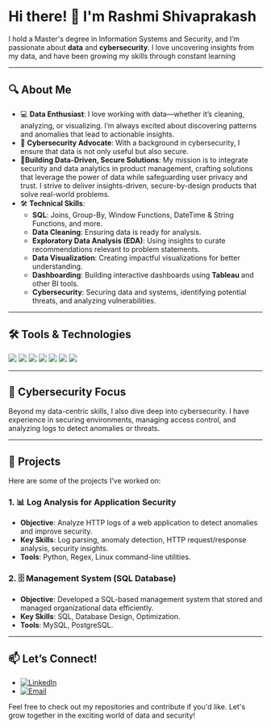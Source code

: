 # Hi there! 👋 I'm **Rashmi Shivaprakash**

I hold a Master's degree in Information Systems and Security, and I’m passionate about **data** and **cybersecurity**. I love uncovering insights from my data, and have been growing my skills through constant learning

---

## 🔍 **About Me**

- 💻 **Data Enthusiast**: I love working with data—whether it’s cleaning, analyzing, or visualizing. I’m always excited about discovering patterns and anomalies that lead to actionable insights.  
- 🔐 **Cybersecurity Advocate**: With a background in cybersecurity, I ensure that data is not only useful but also secure.
- 🌟**Building Data-Driven, Secure Solutions**: My mission is to integrate security and data analytics in product management, crafting solutions that leverage the power of data while safeguarding    user privacy and trust. I strive to deliver insights-driven, secure-by-design products that solve real-world problems.
- 🛠️ **Technical Skills**:
  - **SQL**: Joins, Group-By, Window Functions, DateTime & String Functions, and more.
  - **Data Cleaning**: Ensuring data is ready for analysis.
  - **Exploratory Data Analysis (EDA)**: Using insights to curate recommendations relevant to problem statements.
  - **Data Visualization**: Creating impactful visualizations for better understanding.
  - **Dashboarding**: Building interactive dashboards using **Tableau** and other BI tools.
  - **Cybersecurity**: Securing data and systems, identifying potential threats, and analyzing vulnerabilities.

---

## 🛠️ **Tools & Technologies**
<p align="left">
  <img src="https://img.shields.io/badge/-SQL-4479A1?style=flat-square&logo=postgresql&logoColor=white" />
  <img src="https://img.shields.io/badge/-Python-FFD43B?style=flat-square&logo=python&logoColor=blue" />
  <img src="https://img.shields.io/badge/-Tableau-E97627?style=flat-square&logo=tableau&logoColor=white" />
  <img src="https://img.shields.io/badge/-Git-F05032?style=flat-square&logo=git&logoColor=white" />
  <img src="https://img.shields.io/badge/-Linux-FCC624?style=flat-square&logo=linux&logoColor=black" />
  <img src="https://img.shields.io/badge/-Vim-019733?style=flat-square&logo=vim&logoColor=white" />
  <img src="https://img.shields.io/badge/-AWS-232F3E?style=flat-square&logo=amazonaws&logoColor=white" />
</p>

---

## 🔐 **Cybersecurity Focus**

Beyond my data-centric skills, I also dive deep into cybersecurity. I have experience in securing environments, managing access control, and analyzing logs to detect anomalies or threats.

---

## 📂 **Projects**

Here are some of the projects I've worked on:

### 1. 📊 **Log Analysis for Application Security**
- **Objective**: Analyze HTTP logs of a web application to detect anomalies and improve security.
- **Key Skills**: Log parsing, anomaly detection, HTTP request/response analysis, security insights.
- **Tools**: Python, Regex, Linux command-line utilities.

### 2. 🗄️ **Management System (SQL Database)**
- **Objective**: Developed a SQL-based management system that stored and managed organizational data efficiently.
- **Key Skills**: SQL, Database Design, Optimization.
- **Tools**: MySQL, PostgreSQL.

---

## 📫 **Let’s Connect!**

- [![LinkedIn](https://img.shields.io/badge/-LinkedIn-0077B5?style=flat-square&logo=linkedin&logoColor=white)](https://www.linkedin.com/in/rashmi-us)
- [![Email](https://img.shields.io/badge/-Email-D14836?style=flat-square&logo=gmail&logoColor=white)](mailto:rashmicluny@gmail.com)

Feel free to check out my repositories and contribute if you'd like. Let's grow together in the exciting world of data and security!
